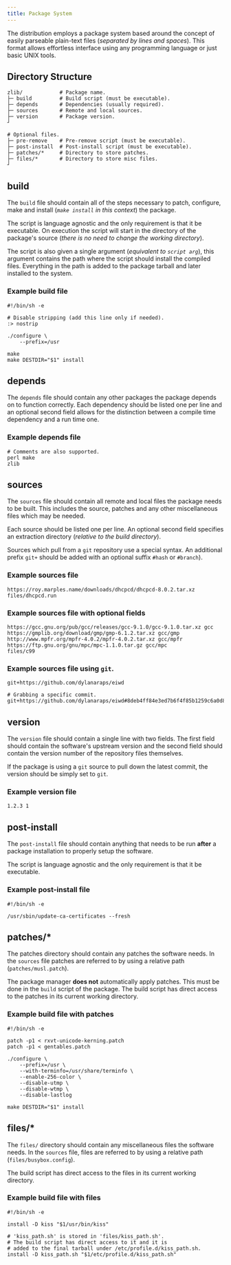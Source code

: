 ```yaml
---
title: Package System
---
```


The distribution employs a package system based around the concept of easily parseable plain-text files (*separated by lines and spaces*). This format allows effortless interface using any programming language or just basic UNIX tools.

## Directory Structure

```
zlib/            # Package name.
├─ build         # Build script (must be executable).
├─ depends       # Dependencies (usually required).
├─ sources       # Remote and local sources.
├─ version       # Package version.
┘

# Optional files.
├─ pre-remove    # Pre-remove script (must be executable).
├─ post-install  # Post-install script (must be executable).
├─ patches/*     # Directory to store patches.
├─ files/*       # Directory to store misc files.
┘
```

## build

The `build` file should contain all of the steps necessary to patch, configure, make and install (*`make install` in this context*) the package.

The script is language agnostic and the only requirement is that it be executable. On execution the script will start in the directory of the package's source (*there is no need to change the working directory*).

The script is also given a single argument (*equivalent to `script arg`*), this argument contains the path where the script should install the compiled files. Everything in the path is added to the package tarball and later installed to the system.

### Example build file

```
#!/bin/sh -e

# Disable stripping (add this line only if needed).
:> nostrip

./configure \
    --prefix=/usr

make
make DESTDIR="$1" install
```

## depends

The `depends` file should contain any other packages the package depends on to function correctly. Each dependency should be listed one per line and an optional second field allows for the distinction between a compile time dependency and a run time one.

### Example depends file

```
# Comments are also supported.
perl make
zlib
```

## sources

The `sources` file should contain all remote and local files the package needs to be built. This includes the source, patches and any other miscellaneous files which may be needed.

Each source should be listed one per line. An optional second field specifies an extraction directory (*relative to the build directory*).

Sources which pull from a `git` repository use a special syntax. An additional prefix `git+` should be added with an optional suffix `#hash` or `#branch`).

### Example sources file

```
https://roy.marples.name/downloads/dhcpcd/dhcpcd-8.0.2.tar.xz
files/dhcpcd.run
```

### Example sources file with optional fields

```
https://gcc.gnu.org/pub/gcc/releases/gcc-9.1.0/gcc-9.1.0.tar.xz gcc
https://gmplib.org/download/gmp/gmp-6.1.2.tar.xz gcc/gmp
http://www.mpfr.org/mpfr-4.0.2/mpfr-4.0.2.tar.xz gcc/mpfr
https://ftp.gnu.org/gnu/mpc/mpc-1.1.0.tar.gz gcc/mpc
files/c99
```

### Example sources file using `git`.

```
git+https://github.com/dylanaraps/eiwd

# Grabbing a specific commit.
git+https://github.com/dylanaraps/eiwd#8deb4ff84e3ed7b6f4f85b1259c6a0d88e137c7d
```

## version

The `version` file should contain a single line with two fields. The first field should contain the software's upstream version and the second field should contain the version number of the repository files themselves.

If the package is using a `git` source to pull down the latest commit, the version should be simply set to `git`.

### Example version file

```
1.2.3 1
```

## post-install

The `post-install` file should contain anything that needs to be run **after** a package installation to properly setup the software.

The script is language agnostic and the only requirement is that it be executable.

### Example post-install file

```
#!/bin/sh -e

/usr/sbin/update-ca-certificates --fresh
```

## patches/*

The patches directory should contain any patches the software needs. In the `sources` file patches are referred to by using a relative path (`patches/musl.patch`).

The package manager **does not** automatically apply patches. This must be done in the `build` script of the package. The build script has direct access to the patches in its current working directory.

### Example build file with patches

```
#!/bin/sh -e

patch -p1 < rxvt-unicode-kerning.patch
patch -p1 < gentables.patch

./configure \
    --prefix=/usr \
    --with-terminfo=/usr/share/terminfo \
    --enable-256-color \
    --disable-utmp \
    --disable-wtmp \
    --disable-lastlog

make DESTDIR="$1" install
```

## files/*

The `files/` directory should contain any miscellaneous files the software needs. In the `sources` file, files are referred to by using a relative path (`files/busybox.config`).

The build script has direct access to the files in its current working directory.

### Example build file with files

```
#!/bin/sh -e

install -D kiss "$1/usr/bin/kiss"

# 'kiss_path.sh' is stored in 'files/kiss_path.sh'.
# The build script has direct access to it and it is
# added to the final tarball under /etc/profile.d/kiss_path.sh.
install -D kiss_path.sh "$1/etc/profile.d/kiss_path.sh"
```
